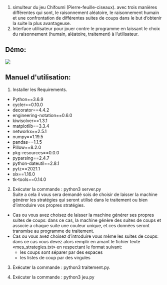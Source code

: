 1. simulteur du jeu Chifoumi (Pierre-feuille-ciseaux). avec trois manières différentes qui sont, le raisonnement aléatoire, le raisonnement humain et une confrontation de différentes suites de coups dans le but d’obtenir la suite la plus avantageuse.  
2. Interface utilisateur pour jouer contre le programme en laissant le choix du raisonnement (humain, aléatoire, traitement) à l’utilisateur.  
  
## Démo:  
  
<img src="https://github.com/Youva-git/demos/blob/master/IA.gif">  
  
## Manuel d'utilisation:  
  
1. Installer les Requirements.  
* Python==3.6.9  
* cycler==0.10.0  
* decorator==4.4.2  
* engineering-notation==0.6.0  
* kiwisolver==1.3.1  
* matplotlib==3.3.4  
* networkx==2.5.1  
* numpy==1.19.5  
* pandas==1.1.5  
* Pillow==8.2.0  
* pkg-resources==0.0.0  
* pyparsing==2.4.7  
* python-dateutil==2.8.1  
* pytz==2021.1  
* six==1.16.0  
* tk-tools==0.14.0  
  
2. Exécuter la commande : python3 server.py  
Suite a cela il vous sera demandé sois de choisir de laisser la machine générer les stratégies qui seront utilisé
dans le traitement ou bien d’introduire vos propres stratégies.  

* Cas ou vous avez choisez de laisser la machine générer ses propres suites de coups: dans ce cas,
la machine génère des suites de coups et associe a chaque suite une couleur unique, et ces données
seront transmise au programme de traitement.  
* Cas ou vous avez choisez d’introduire vous même les suites de coups: dans ce cas vous devez
alors remplir en amant le fichier texte «mes_strategies.txt» en respectant le format suivant:  
  * les coups sont séparer par des espaces  
  * les listes de coup par des virgules  
  
3. Exécuter la commande : python3 traitement.py.  
  
4. Exécuter la commande : python3 jeu.py  
  

